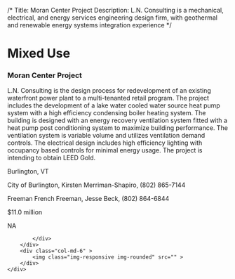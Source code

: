 /*
Title: Moran Center Project
Description: L.N. Consulting is a mechanical, electrical, and energy services engineering design firm, with geothermal and renewable energy systems integration experience
*/

# Mixed Use

<div>
	<div class="row">
		<div class="col-md-6" >
			<div class="well" >
				<h3>Moran Center Project</h3>
				<p>
   
   L.N. Consulting is the design process for redevelopment of an existing waterfront power plant to a multi-tenanted retail program.  The project includes the development of a lake water cooled water source heat pump system with a high efficiency condensing boiler heating system.  The building is designed with an energy recovery ventilation system fitted with a heat pump post conditioning system to maximize building performance.  The ventilation system is variable volume and utilizes ventilation demand controls.  The electrical design includes high efficiency lighting with occupancy based controls for minimal energy usage.  The project is intending to obtain LEED Gold.
</p>
				<p>Burlington, VT</p>
				<p>City of Burlington, Kirsten Merriman-Shapiro, (802) 865-7144</p>
				<p>Freeman French Freeman, Jesse Beck, (802) 864-6844</p>
				<p></p>
				<p>$11.0 million</p>
				<p>NA</p>
				<p></p>
				
			</div>
		</div>
		<div class="col-md-6" >
			<img class="img-responsive img-rounded" src="" >
		</div>
	</div>
</div>